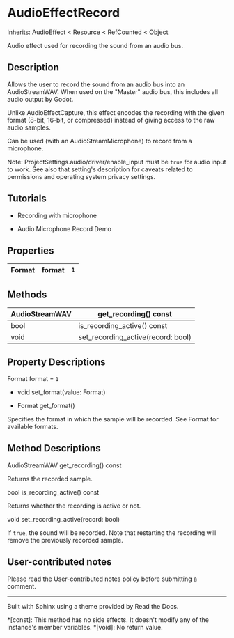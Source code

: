 # AudioEffectRecord

Inherits: AudioEffect < Resource < RefCounted < Object

Audio effect used for recording the sound from an audio bus.

## Description

Allows the user to record the sound from an audio bus into an AudioStreamWAV.
When used on the "Master" audio bus, this includes all audio output by Godot.

Unlike AudioEffectCapture, this effect encodes the recording with the given
format (8-bit, 16-bit, or compressed) instead of giving access to the raw
audio samples.

Can be used (with an AudioStreamMicrophone) to record from a microphone.

Note: ProjectSettings.audio/driver/enable_input must be `true` for audio input
to work. See also that setting's description for caveats related to
permissions and operating system privacy settings.

## Tutorials

  * Recording with microphone

  * Audio Microphone Record Demo

## Properties

Format | format | `1`  
---|---|---  
  
## Methods

AudioStreamWAV | get_recording() const  
---|---  
bool | is_recording_active() const  
void | set_recording_active(record: bool)  
  
## Property Descriptions

Format format = `1`

  * void set_format(value: Format)

  * Format get_format()

Specifies the format in which the sample will be recorded. See Format for
available formats.

## Method Descriptions

AudioStreamWAV get_recording() const

Returns the recorded sample.

bool is_recording_active() const

Returns whether the recording is active or not.

void set_recording_active(record: bool)

If `true`, the sound will be recorded. Note that restarting the recording will
remove the previously recorded sample.

## User-contributed notes

Please read the User-contributed notes policy before submitting a comment.

* * *

Built with Sphinx using a theme provided by Read the Docs.

  *[const]: This method has no side effects. It doesn't modify any of the instance's member variables.
  *[void]: No return value.

